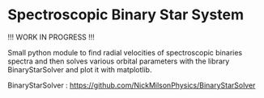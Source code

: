 # Spectroscopic Binary Star System

!!! WORK IN PROGRESS !!!

Small python module to find radial velocities of spectroscopic binaries spectra and then solves various orbital parameters with the library BinaryStarSolver and plot it with matplotlib. 

BinaryStarSolver : https://github.com/NickMilsonPhysics/BinaryStarSolver
